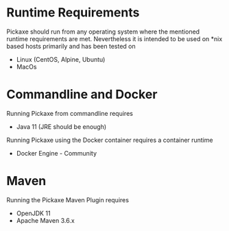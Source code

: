 # Runtime Requirements

Pickaxe should run from any operating system where the mentioned runtime requirements are met.
Nevertheless it is intended to be used on *nix based hosts primarily and has been tested on
* Linux (CentOS, Alpine, Ubuntu)
* MacOs

# Commandline and Docker
Running Pickaxe from commandline requires 
* Java 11 (JRE should be enough)

Running Pickaxe using the Docker container requires a container runtime 
* Docker Engine - Community

# Maven
Running the Pickaxe Maven Plugin requires

* OpenJDK 11
* Apache Maven 3.6.x
